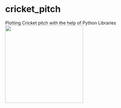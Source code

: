# cricket_pitch
Plotting Cricket pitch with the help of Python Libraries
<img src="https://github.com/iambolt/cricket_pitch/tree/main/images/cap4(1).png" width="250">

